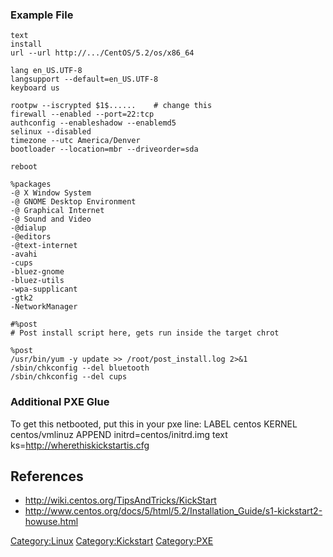 ### Example File

    text
    install 
    url --url http://.../CentOS/5.2/os/x86_64

    lang en_US.UTF-8
    langsupport --default=en_US.UTF-8
    keyboard us

    rootpw --iscrypted $1$......    # change this
    firewall --enabled --port=22:tcp
    authconfig --enableshadow --enablemd5
    selinux --disabled
    timezone --utc America/Denver
    bootloader --location=mbr --driveorder=sda

    reboot

    %packages
    -@ X Window System
    -@ GNOME Desktop Environment
    -@ Graphical Internet
    -@ Sound and Video
    -@dialup
    -@editors
    -@text-internet
    -avahi
    -cups
    -bluez-gnome
    -bluez-utils
    -wpa-supplicant
    -gtk2
    -NetworkManager

    #%post
    # Post install script here, gets run inside the target chrot

    %post
    /usr/bin/yum -y update >> /root/post_install.log 2>&1
    /sbin/chkconfig --del bluetooth
    /sbin/chkconfig --del cups

### Additional PXE Glue

To get this netbooted, put this in your pxe line: LABEL centos KERNEL
centos/vmlinuz APPEND initrd=centos/initrd.img text
ks=<http://wherethiskickstartis.cfg>

References
----------

-   [<http://wiki.centos.org/TipsAndTricks/KickStart>](http://wiki.centos.org/TipsAndTricks/KickStart)
-   [<http://www.centos.org/docs/5/html/5.2/Installation_Guide/s1-kickstart2-howuse.html>](http://www.centos.org/docs/5/html/5.2/Installation_Guide/s1-kickstart2-howuse.html)

<Category:Linux> <Category:Kickstart> <Category:PXE>
